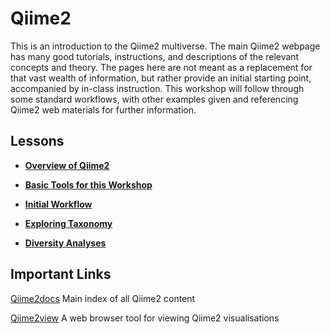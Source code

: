 # Qiime2

This is an introduction to the Qiime2 multiverse. The main Qiime2 webpage has many good tutorials, instructions, and descriptions of the relevant concepts and theory. The pages here are not meant as a replacement for that vast wealth of information, but rather provide an initial starting point, accompanied by in-class instruction. This workshop will follow through some standard workflows, with other examples given and referencing Qiime2 web materials for further information.


## Lessons

* [**Overview of Qiime2**](overview.md)

* [**Basic Tools for this Workshop**](basic_tools.md)

* [**Initial Workflow**](first_workflow.md)

* [**Exploring Taxonomy**](taxonomy_assignment/Exploring_Taxonomy_Assignment)

* [**Diversity Analyses**](diversity_analyses/diversity_analyses.md)


## Important Links

[Qiime2docs](https://docs.qiime2.org/2019.10/) Main index of all Qiime2 content

[Qiime2view](https://view.qiime2.org/) A web browser tool for viewing Qiime2 visualisations


